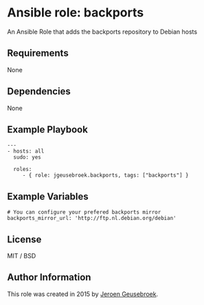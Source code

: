 # Ansible role: backports

An Ansible Role that adds the backports repository to Debian hosts

## Requirements

None

## Dependencies

None

## Example Playbook

    ---
    - hosts: all
      sudo: yes

      roles:
         - { role: jgeusebroek.backports, tags: ["backports"] }

## Example Variables

    # You can configure your prefered backports mirror
    backports_mirror_url: 'http://ftp.nl.debian.org/debian'

## License

MIT / BSD

## Author Information

This role was created in 2015 by [Jeroen Geusebroek](http://jeroengeusebroek.nl/).
